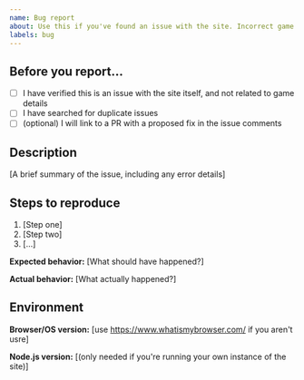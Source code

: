 ```yaml
---
name: Bug report
about: Use this if you've found an issue with the site. Incorrect game details should be reported in the Discord.
labels: bug
---
```


## Before you report...

<!-- Place an x within the brackets to denote you've completed the checklist item -->

  - [ ] I have verified this is an issue with the site itself, and not related to game details
  - [ ] I have searched for duplicate issues
  - [ ] (optional) I will link to a PR with a proposed fix in the issue comments

## Description

[A brief summary of the issue, including any error details]

## Steps to reproduce

  1. [Step one]
  2. [Step two]
  3. [...]

**Expected behavior:** [What should have happened?]

**Actual behavior:** [What actually happened?]

## Environment

**Browser/OS version:** [use https://www.whatismybrowser.com/ if you aren't usre]

**Node.js version:** [(only needed if you're running your own instance of the site)]
